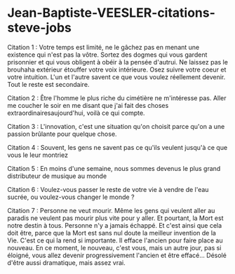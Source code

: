 # Jean-Baptiste-VEESLER-citations-steve-jobs

Citation 1 : Votre temps est limité, ne le gâchez pas en menant une existence qui n'est pas la vôtre. Sortez des dogmes qui vous gardent prisonnier et qui vous obligent à obéir à la pensée d'autrui. Ne laissez pas le brouhaha extérieur étouffer votre voix intérieure. Osez suivre votre coeur et votre intuition. L'un et l'autre savent ce que vous voulez réellement devenir. Tout le reste est secondaire.

Citation 2 : Être l'homme le plus riche du cimétière ne m'intéresse pas. Aller me coucher le soir en me disant que j'ai fait des choses extraordinairesaujourd'hui, voilà ce qui compte.

Citation 3 : L'innovation, c'est une situation qu'on choisit parce qu'on a une passion brûlante pour quelque chose.

Citation 4 : Souvent, les gens ne savent pas ce qu'ils veulent jusqu'à ce que vous le leur montriez

Citation 5 : En moins d'une semaine, nous sommes devenus le plus grand distributeur de musique au monde

Citation 6 : Voulez-vous passer le reste de votre vie à vendre de l'eau sucrée, ou voulez-vous changer le monde ?

Citation 7 : Personne ne veut mourir. Même les gens qui veulent aller au paradis ne veulent pas mourir plus vite pour y aller. Et pourtant, la Mort est notre destin à tous. Personne n'y a jamais échappé. Et c'est ainsi que cela doit être, parce que la Mort est sans nul doute la meilleur invention de la Vie. C'est ce qui la rend si importante. Il efface l'ancien pour faire place au nouveau. En ce moment, le nouveau, c'est vous, mais un autre jour, pas si éloigné, vous allez devenir progressivement l'ancien et être effacé... Désolé d'être aussi dramatique, mais assez vrai. 
